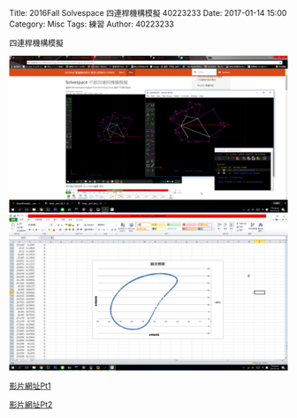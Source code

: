 Title: 2016Fall Solvespace 四連桿機構模擬 40223233
Date: 2017-01-14 15:00
Category: Misc
Tags: 練習
Author: 40223233

四連桿機構模擬



<!-- PELICAN_END_SUMMARY -->

<img src="./../20170114/solvespace/p2.png" width="600" />   <img src="./../20170114/solvespace/P1.png" width="600" />


<a href="https://vimeo.com/199426890">影片網址Pt1</a>

<a href="https://vimeo.com/199427074">影片網址Pt2</a>

